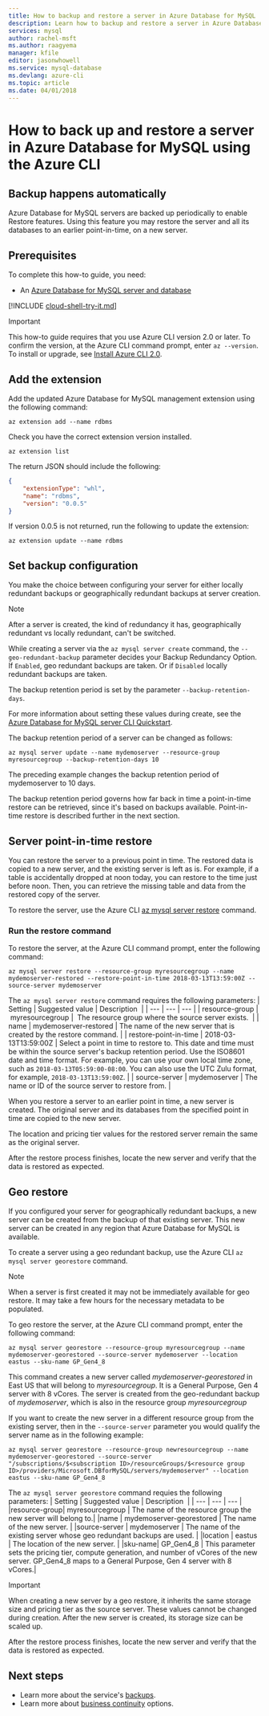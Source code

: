 ```yaml
---
title: How to backup and restore a server in Azure Database for MySQL
description: Learn how to backup and restore a server in Azure Database for MySQL by using the Azure CLI.
services: mysql
author: rachel-msft
ms.author: raagyema
manager: kfile
editor: jasonwhowell
ms.service: mysql-database
ms.devlang: azure-cli
ms.topic: article
ms.date: 04/01/2018
---
```

# How to back up and restore a server in Azure Database for MySQL using the Azure CLI

## Backup happens automatically
Azure Database for MySQL servers are backed up periodically to enable Restore features. Using this feature you may restore the server and all its databases to an earlier point-in-time, on a new server.

## Prerequisites
To complete this how-to guide, you need:
- An [Azure Database for MySQL server and database](quickstart-create-mysql-server-database-using-azure-cli.md)

[!INCLUDE [cloud-shell-try-it.md](../../includes/cloud-shell-try-it.md)]

 

> [!IMPORTANT]
> This how-to guide requires that you use Azure CLI version 2.0 or later. To confirm the version, at the Azure CLI command prompt, enter `az --version`. To install or upgrade, see [Install Azure CLI 2.0]( /cli/azure/install-azure-cli).

## Add the extension
Add the updated Azure Database for MySQL management extension using the following command:
```azurecli-interactive
az extension add --name rdbms
``` 

Check you have the correct extension version installed. 
```azurecli-interactive
az extension list
```

The return JSON should include the following: 
```json
{
    "extensionType": "whl",
    "name": "rdbms",
    "version": "0.0.5"
}
```

If version 0.0.5 is not returned, run the following to update the extension: 
```azurecli-interactive
az extension update --name rdbms
```


## Set backup configuration

You make the choice between configuring your server for either locally redundant backups or geographically redundant backups at server creation. 

> [!NOTE]
> After a server is created, the kind of redundancy it has, geographically redundant vs locally redundant, can't be switched.
>

While creating a server via the `az mysql server create` command, the `--geo-redundant-backup` parameter decides your Backup Redundancy Option. If `Enabled`, geo redundant backups are taken. Or if `Disabled` locally redundant backups are taken. 

The backup retention period is set by the parameter `--backup-retention-days`. 

For more information about setting these values during create, see the [Azure Database for MySQL server CLI Quickstart](quickstart-create-mysql-server-database-using-azure-cli.md).

The backup retention period of a server can be changed as follows:

```azurecli-interactive
az mysql server update --name mydemoserver --resource-group myresourcegroup --backup-retention-days 10
```

The preceding example changes the backup retention period of mydemoserver to 10 days.

The backup retention period governs how far back in time a point-in-time restore can be retrieved, since it's based on backups available. Point-in-time restore is described further in the next section.

## Server point-in-time restore
You can restore the server to a previous point in time. The restored data is copied to a new server, and the existing server is left as is. For example, if a table is accidentally dropped at noon today, you can restore to the time just before noon. Then, you can retrieve the missing table and data from the restored copy of the server. 

To restore the server, use the Azure CLI [az mysql server restore](/cli/azure/mysql/server#az_mysql_server_restore) command.

### Run the restore command

To restore the server, at the Azure CLI command prompt, enter the following command:

```azurecli-interactive
az mysql server restore --resource-group myresourcegroup --name mydemoserver-restored --restore-point-in-time 2018-03-13T13:59:00Z --source-server mydemoserver
```

The `az mysql server restore` command requires the following parameters:
| Setting | Suggested value | Description  |
| --- | --- | --- |
| resource-group |  myresourcegroup |  The resource group where the source server exists.  |
| name | mydemoserver-restored | The name of the new server that is created by the restore command. |
| restore-point-in-time | 2018-03-13T13:59:00Z | Select a point in time to restore to. This date and time must be within the source server's backup retention period. Use the ISO8601 date and time format. For example, you can use your own local time zone, such as `2018-03-13T05:59:00-08:00`. You can also use the UTC Zulu format, for example, `2018-03-13T13:59:00Z`. |
| source-server | mydemoserver | The name or ID of the source server to restore from. |

When you restore a server to an earlier point in time, a new server is created. The original server and its databases from the specified point in time are copied to the new server.

The location and pricing tier values for the restored server remain the same as the original server. 

After the restore process finishes, locate the new server and verify that the data is restored as expected.

## Geo restore
If you configured your server for geographically redundant backups, a new server can be created from the backup of that existing server. This new server can be created in any region that Azure Database for MySQL is available.  

To create a server using a geo redundant backup, use the Azure CLI `az mysql server georestore` command.

> [!NOTE]
> When a server is first created it may not be immediately available for geo restore. It may take a few hours for the necessary metadata to be populated.
>

To geo restore the server, at the Azure CLI command prompt, enter the following command:

```azurecli-interactive
az mysql server georestore --resource-group myresourcegroup --name mydemoserver-georestored --source-server mydemoserver --location eastus --sku-name GP_Gen4_8 
```
This command creates a new server called *mydemoserver-georestored* in East US that will belong to *myresourcegroup*. It is a General Purpose, Gen 4 server with 8 vCores. The server is created from the geo-redundant backup of *mydemoserver*, which is also in the resource group *myresourcegroup*

If you want to create the new server in a different resource group from the existing server, then in the `--source-server` parameter you would qualify the server name as in the following example:

```azurecli-interactive
az mysql server georestore --resource-group newresourcegroup --name mydemoserver-georestored --source-server "/subscriptions/$<subscription ID>/resourceGroups/$<resource group ID>/providers/Microsoft.DBforMySQL/servers/mydemoserver" --location eastus --sku-name GP_Gen4_8

```

The `az mysql server georestore` command requies the following parameters:
| Setting | Suggested value | Description  |
| --- | --- | --- |
|resource-group| myresourcegroup | The name of the resource group the new server will belong to.|
|name | mydemoserver-georestored | The name of the new server. |
|source-server | mydemoserver | The name of the existing server whose geo redundant backups are used. |
|location | eastus | The location of the new server. |
|sku-name| GP_Gen4_8 | This parameter sets the pricing tier, compute generation, and number of vCores of the new server. GP_Gen4_8 maps to a General Purpose, Gen 4 server with 8 vCores.|


>[!Important]
>When creating a new server by a geo restore, it inherits the same storage size and pricing tier as the source server. These values cannot be changed during creation. After the new server is created, its storage size can be scaled up.

After the restore process finishes, locate the new server and verify that the data is restored as expected.

## Next steps
- Learn more about the service's [backups](concepts-backup.md).
- Learn more about [business continuity](concepts-business-continuity.md) options.

